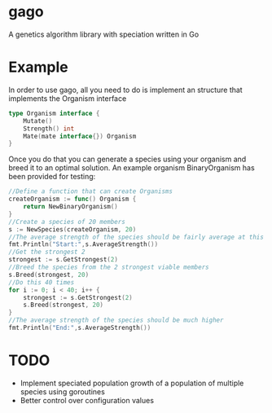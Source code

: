 # gago
A genetics algorithm library with speciation written in Go

# Example

In order to use gago, all you need to do is implement an structure that implements the Organism interface

```go
type Organism interface {
	Mutate()
	Strength() int
	Mate(mate interface{}) Organism
}
```

Once you do that you can generate a species using your organism and breed it to an optimal solution. An example organism BinaryOrganism has been provided for testing:

```go
//Define a function that can create Organisms
createOrganism := func() Organism { 
	return NewBinaryOrganism()
}
//Create a species of 20 members
s := NewSpecies(createOrganism, 20) 
//The average strength of the species should be fairly average at this point
fmt.Println("Start:",s.AverageStrength())
//Get the strongest 2
strongest := s.GetStrongest(2) 
//Breed the species from the 2 strongest viable members
s.Breed(strongest, 20) 
//Do this 40 times
for i := 0; i < 40; i++ { 
	strongest := s.GetStrongest(2)
	s.Breed(strongest, 20)
}
//The average strength of the species should be much higher
fmt.Println("End:",s.AverageStrength())
```

# TODO
* Implement speciated population growth of a population of multiple species using goroutines
* Better control over configuration values
